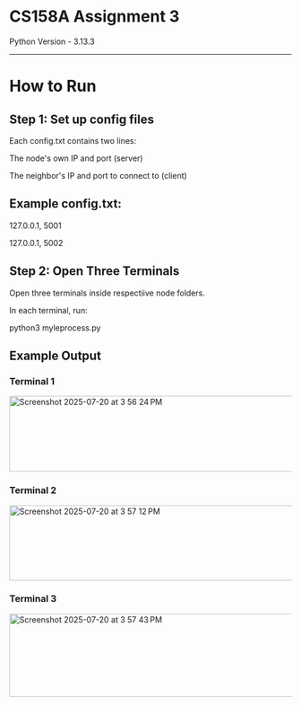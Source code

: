 # CS158A Assignment 3

Python Version - 3.13.3

---

# How to Run

## Step 1: Set up config files

Each config.txt contains two lines:

The node's own IP and port (server)

The neighbor's IP and port to connect to (client)

## Example config.txt:

127.0.0.1, 5001

127.0.0.1, 5002

## Step 2: Open Three Terminals

Open three terminals inside respectiive node folders.

In each terminal, run:

python3 myleprocess.py

## Example Output

### Terminal 1
<img width="535" height="135" alt="Screenshot 2025-07-20 at 3 56 24 PM" src="https://github.com/user-attachments/assets/c7fe890b-c00e-4b12-8ff9-5f39e849b18e" />

### Terminal 2
<img width="535" height="134" alt="Screenshot 2025-07-20 at 3 57 12 PM" src="https://github.com/user-attachments/assets/545c637a-01de-46ca-b2fc-818a34ee75c7" />

### Terminal 3
<img width="512" height="148" alt="Screenshot 2025-07-20 at 3 57 43 PM" src="https://github.com/user-attachments/assets/c9c4753c-769c-48f7-8962-dc6c0d7f581d" />
